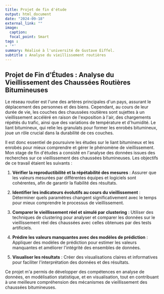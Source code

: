 ```yaml
---
title: Projet de fin d'étude
output: html_document
date: "2024-09-18"
external_link: ""
image:
  caption: 
  focal_point: Smart
tags :
- '*'
summary: Réalisé à l'université de Gustave Eiffel.
subtitle : Analyse du vieillissement routières
---
```


## Projet de Fin d'Études : Analyse du Vieillissement des Chaussées Routières Bitumineuses

Le réseau routier est l'une des artères principales d'un pays, assurant le déplacement des personnes et des biens. Cependant, au cours de leur durée de vie, les couches des chaussées routières sont sujettes à un vieillissement accéléré en raison de l'exposition à l'air, des chargements répétés du trafic, ainsi que des variations de température et d'humidité. Le liant bitumineux, qui relie les granulats pour former les enrobés bitumineux, joue un rôle crucial dans la durabilité de ces couches.

Il est donc essentiel de poursuivre les études sur le liant bitumineux et les enrobés pour mieux comprendre et gérer le phénomène de vieillissement. Mon stage de fin d'études a consisté en l'analyse des données issues des recherches sur ce vieillissement des chaussées bitumineuses. Les objectifs de ce travail étaient les suivants :

1. **Vérifier la reproductibilité et la répétabilité des mesures** : Assurer que les valeurs mesurées par différentes équipes et logiciels sont cohérentes, afin de garantir la fiabilité des résultats.

2. **Identifier les indicateurs évolutifs au cours du vieillissement** : Déterminer quels paramètres changent significativement avec le temps pour mieux comprendre le processus de vieillissement.

3. **Comparer le vieillissement réel et simulé par clustering** : Utiliser des techniques de clustering pour analyser et comparer les données sur le vieillissement réel des chaussées avec celles obtenues par des tests artificiels.

4. **Prédire les valeurs manquantes avec des modèles de prédiction** : Appliquer des modèles de prédiction pour estimer les valeurs manquantes et améliorer l'intégrité des ensembles de données.

5. **Visualiser les résultats** : Créer des visualisations claires et informatives pour faciliter l'interprétation des données et des résultats.

Ce projet m'a permis de développer des compétences en analyse de données, en modélisation statistique, et en visualisation, tout en contribuant à une meilleure compréhension des mécanismes de vieillissement des chaussées bitumineuses.
















